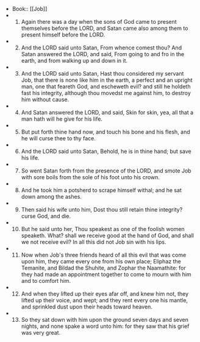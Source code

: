 - Book:: [[Job]]
- 1. Again there was a day when the sons of God came to present themselves before the LORD, and Satan came also among them to present himself before the LORD.
- 2. And the LORD said unto Satan, From whence comest thou? And Satan answered the LORD, and said, From going to and fro in the earth, and from walking up and down in it.
- 3. And the LORD said unto Satan, Hast thou considered my servant Job, that there is none like him in the earth, a perfect and an upright man, one that feareth God, and escheweth evil? and still he holdeth fast his integrity, although thou movedst me against him, to destroy him without cause.
- 4. And Satan answered the LORD, and said, Skin for skin, yea, all that a man hath will he give for his life.
- 5. But put forth thine hand now, and touch his bone and his flesh, and he will curse thee to thy face.
- 6. And the LORD said unto Satan, Behold, he is in thine hand; but save his life.
- 7. So went Satan forth from the presence of the LORD, and smote Job with sore boils from the sole of his foot unto his crown.
- 8. And he took him a potsherd to scrape himself withal; and he sat down among the ashes.
- 9. Then said his wife unto him, Dost thou still retain thine integrity? curse God, and die.
- 10. But he said unto her, Thou speakest as one of the foolish women speaketh. What? shall we receive good at the hand of God, and shall we not receive evil? In all this did not Job sin with his lips.
- 11. Now when Job's three friends heard of all this evil that was come upon him, they came every one from his own place; Eliphaz the Temanite, and Bildad the Shuhite, and Zophar the Naamathite: for they had made an appointment together to come to mourn with him and to comfort him.
- 12. And when they lifted up their eyes afar off, and knew him not, they lifted up their voice, and wept; and they rent every one his mantle, and sprinkled dust upon their heads toward heaven.
- 13. So they sat down with him upon the ground seven days and seven nights, and none spake a word unto him: for they saw that his grief was very great.

